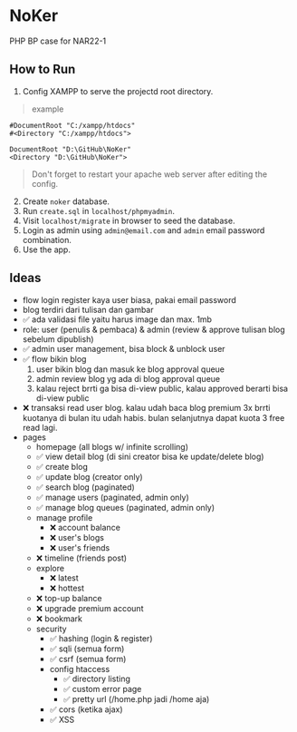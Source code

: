 # NoKer

PHP BP case for NAR22-1

## How to Run

1. Config XAMPP to serve the projectd root directory.

> example

```
#DocumentRoot "C:/xampp/htdocs"
#<Directory "C:/xampp/htdocs">

DocumentRoot "D:\GitHub\NoKer"
<Directory "D:\GitHub\NoKer">
```

> Don't forget to restart your apache web server after editing the config.

2. Create `noker` database.
3. Run `create.sql` in `localhost/phpmyadmin`.
4. Visit `localhost/migrate` in browser to seed the database.
5. Login as admin using `admin@email.com` and `admin` email password combination.
6. Use the app.

## Ideas

- flow login register kaya user biasa, pakai email password
- blog terdiri dari tulisan dan gambar
- ✅ ada validasi file yaitu harus image dan max. 1mb
- role: user (penulis & pembaca) & admin (review & approve tulisan blog sebelum dipublish)
- ✅ admin user management, bisa block & unblock user
- ✅ flow bikin blog
  1. user bikin blog dan masuk ke blog approval queue
  2. admin review blog yg ada di blog approval queue
  3. kalau reject brrti ga bisa di-view public, kalau approved berarti bisa di-view public
- ❌ transaksi read user blog. kalau udah baca blog premium 3x brrti kuotanya di bulan itu udah habis. bulan selanjutnya dapat kuota 3 free read lagi.
- pages
  -  homepage (all blogs w/ infinite scrolling)
    - ✅ view detail blog (di sini creator bisa ke update/delete blog)
    - ✅ create blog
    - ✅ update blog (creator only)
    - ✅ search blog (paginated)
    - ✅ manage users (paginated, admin only)
    - ✅ manage blog queues (paginated, admin only)
    - manage profile
      - ❌ account balance
      - ❌ user's blogs
      - ❌ user's friends
    - ❌ timeline (friends post)
    - explore
      - ❌ latest
      - ❌ hottest
    - ❌ top-up balance
    - ❌ upgrade premium account
    - ❌ bookmark
  - security
    - ✅ hashing (login & register)
    - ✅ sqli (semua form)
    - ✅ csrf (semua form)
    - config htaccess
       - ✅ directory listing
       - ✅ custom error page
       - ✅ pretty url (/home.php jadi /home aja)
    - ✅ cors (ketika ajax)
    - ✅ XSS
